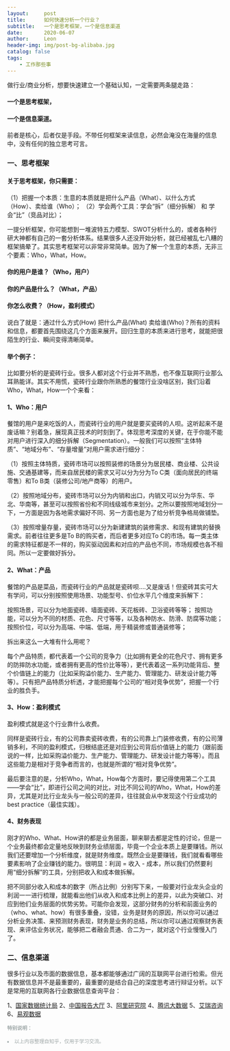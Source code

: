 ```yaml
---
layout:     post
title:      如何快速分析一个行业？
subtitle:   一个是思考框架，一个是信息渠道
date:       2020-06-07
author:     Leon
header-img: img/post-bg-alibaba.jpg
catalog: false
tags:
    - 工作那些事
---
```


做行业/商业分析，想要快速建立一个基础认知，一定需要两条腿走路：


#### 一个是思考框架，
#### 一个是信息渠道。



前者是核心，后者仅是手段。不带任何框架来读信息，必然会淹没在海量的信息中，没有任何的独立思考可言。



### 一、思考框架


#### 关于思考框架，你只需要：


（1）把握一个本质：生意的本质就是把什么产品（What）、以什么方式（How）、卖给谁（Who）；
（2）学会两个工具：学会“拆”（细分拆解） 和 学会“比”（竞品对比）；


一提分析框架，你可能想到一堆波特五力模型、SWOT分析什么的，或者各种行研大神都有自己的一套分析体系。结果很多人还没开始分析，就已经被乱七八糟的框架搞晕了。其实思考框架可以非常非常简单。因为了解一个生意的本质，无非三个要素：Who，What，How。


#### 你的用户是谁？（Who，用户）
#### 你的产品是什么？（What，产品）
#### 你怎么收费？（How，盈利模式）


说白了就是：通过什么方式(How) 把什么产品(What) 卖给谁(Who)？所有的资料和信息，都要首先围绕这几个方面来展开。回归生意的本质来进行思考，就能把很陌生的行业、瞬间变得清晰简单。


#### 举个例子：


比如要分析的是瓷砖行业。很多人都对这个行业并不熟悉，也不像互联网行业那么耳熟能详。其实不用慌，瓷砖行业跟你所熟悉的餐馆行业没啥区别，我们沿着Who，What，How一个个来看：


#### 1、Who：用户
餐馆的用户是来吃饭的人，而瓷砖行业的用户就是要买瓷砖的人呗。这听起来不是废话嘛？别着急，展现真正技术的时刻到了。体现思考深度的关键，在于你能不能对用户进行深入的细分拆解（Segmentation）。一般我们可以按照“主体特质”、“地域分布”、“存量增量”对用户需求进行细分：



（1）按照主体特质，瓷砖市场可以按照装修的场景分为居民楼、商业楼、公共设施、交通基建等，而来自居民楼的需求又可以分为分为To C类（面向居民的终端零售）和To B类（装修公司/地产商等）的用户。


（2）按照地域分布，瓷砖市场可以分为内销和出口，内销又可以分为华东、华北、华南等，甚至可以按照省份和不同线级城市来划分。之所以要按照地域划分一下，一方面是因为各地需求偏好不同、另一方面也是为了给分析竞争格局做铺垫。


（3）按照增量存量，瓷砖市场可以分为新建建筑的装修需求、和现有建筑的替换需求。前者往往更多是To B的购买者，而后者更多对应To C的市场。每一类主体的需求特征都是不一样的，购买驱动因素和对应的产品也不同，市场规模也各不相同。所以一定要做好拆分。



#### 2、What：产品
餐馆的产品是菜品，而瓷砖行业的产品就是瓷砖呗....又是废话！但瓷砖其实可大有学问，可以分别按照使用场景、功能型号、价位水平几个维度来拆解下：



按照场景，可以分为地面瓷砖、墙面瓷砖、天花板砖、卫浴瓷砖等等；
按照功能，可以分为不同的材质、花色、尺寸等等，以及各种防水、防滑、防腐等功能；
按照价位，可以分为高端、中端、低端，用于精装修或普通装修等；


拆出来这么一大堆有什么用呢？


每个产品特质，都代表着一个公司的竞争力（比如拥有更全的花色尺寸、拥有更多的防摔防水功能，或者拥有更高的性价比等等），更代表着这一系列功能背后、整个价值链上的能力（比如采购溢价能力、生产能力、管理能力、研发设计能力等等）。只有把产品特质分析透，才能把握每个公司的“相对竞争优势”，把握一个行业的胜负手。



#### 3、How：盈利模式
盈利模式就是这个行业靠什么收费。


同样是瓷砖行业，有的公司靠卖瓷砖收费，有的公司靠上门装修收费，有的公司薄销多利，不同的盈利模式，归根结底还是对应到公司背后价值链上的能力（跟前面说的一样，比如采购溢价能力、生产能力、管理能力、研发设计能力等等）。而且这些能力是相对于竞争者而言的，也就是所谓的“相对竞争优势”。


最后要注意的是，分析Who，What，How每个方面时，要记得使用第二个工具——学会“比”，即进行公司之间的对比，对比不同公司的Who，What，How的差异，尤其是对比行业龙头与一般公司的差异，往往就会从中发现这个行业成功的best practice（最佳实践）。



#### 4、财务表现
刚才的Who、What、How讲的都是业务层面，聊来聊去都是定性的讨论，但是一个业务最终都会定量地反映到财务业绩层面，毕竟一个企业本质上是要赚钱。所以我们还要增加一个分析维度，就是财务维度。既然企业是要赚钱，我们就看看哪些要素影响了企业赚钱的能力。很明显：利润 = 收入 - 成本，所以我们仍然要利用“细分拆解”的工具，分别把收入和成本做拆解。


把不同部分收入和成本的数字（所占比例）分别写下来，一般要对行业龙头企业的利润一一进行梳理，就能看出他们从收入和成本比例上的差异，以此为突破口、对应到他们业务层面的优势劣势。可能你会发现，这部分财务的分析和前面业务的（who、what、how）有很多重叠，没错，业务是财务的原因，所以你可以通过分析业务决策、来预测财务表现，财务是业务的总结，所以你可以通过观察财务表现、来评估业务状况，能够把二者融会贯通、合二为一，就对这个行业慢慢入门了。



### 二、信息渠道

很多行业以及市面的数据信息，基本都能够通过广阔的互联网平台进行检索。但光有数据信息并不是最重要的，最重要的是结合自己的深度思考进行辩证分析。以下是常用的互联网各行业数据信息查询平台：


1、<a href="http://www.stats.gov.cn/">国家数据统计局</a>
2、<a href="http://www.chinabgao.com/">中国报告大厅</a>
3、<a href="http://www.aliresearch.com/cn/index">阿里研究院</a>
4、<a href="https://data.qq.com/">腾讯大数据</a>
5、<a href="https://www.iresearch.com.cn/">艾瑞咨询</a>
6、<a href="https://www.analysys.cn/">易观数据</a>



<small> <font color="a0a9a9">
<b>特别说明：</b>
<li>以上内容整理自知乎，仅用于学习交流。</li>
</font>
<small>
    
    
    
